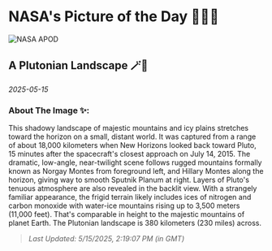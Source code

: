 
# NASA's Picture of the Day 🧑‍🚀💫

  ![NASA APOD](https://apod.nasa.gov/apod/image/2505/Pluto-Mountains-Plains9-17-15.jpg)
  
  ## A Plutonian Landscape 🪄🌌
  
  _2025-05-15_
  
  ### About The Image ✨: 
  
  This shadowy landscape of majestic mountains and icy plains stretches toward the horizon on a small, distant world. It was captured from a range of about 18,000 kilometers when New Horizons looked back toward Pluto, 15 minutes after the spacecraft's closest approach on July 14, 2015. The dramatic, low-angle, near-twilight scene follows rugged mountains formally known as Norgay Montes from foreground left, and Hillary Montes along the horizon, giving way to smooth Sputnik Planum at right. Layers of Pluto's tenuous atmosphere are also revealed in the backlit view. With a strangely familiar appearance, the frigid terrain likely includes ices of nitrogen and carbon monoxide with water-ice mountains rising up to 3,500 meters (11,000 feet). That's comparable in height to the majestic mountains of planet Earth. The Plutonian landscape is 380 kilometers (230 miles) across.
  
  
  
  > _Last Updated: 5/15/2025, 2:19:07 PM (in GMT)_
  